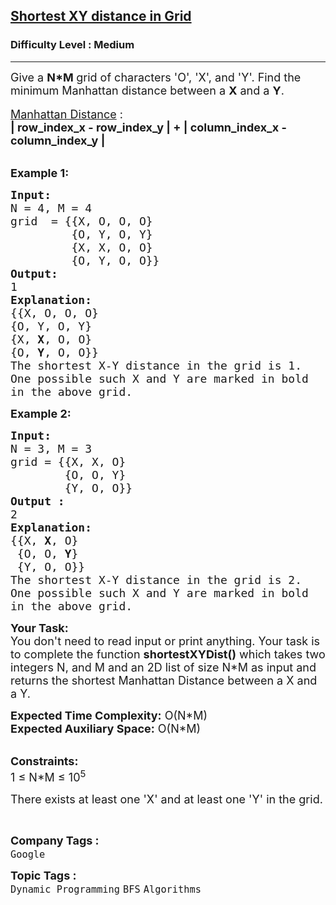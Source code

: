 <h2><a href="https://practice.geeksforgeeks.org/problems/7366ce450d84b55391fc787a681c4d60de359e72/1">Shortest XY distance in Grid</a></h2><h3>Difficulty Level : Medium</h3><hr><div class="problems_problem_content__Xm_eO"><p><span style="font-size:18px">Give a <strong>N*M </strong>grid of characters 'O', 'X', and 'Y'. Find the minimum&nbsp;Manhattan&nbsp;distance between a&nbsp;<strong>X</strong> and a&nbsp;<strong>Y</strong>.</span><br>
<br>
<span style="font-size:18px"><u>Manhattan&nbsp;Distance</u> :<br>
<strong>| row_index_x - row_index_y | + | column_index_x - column_index_y |</strong></span></p>

<p><br>
<span style="font-size:18px"><strong>Example 1:</strong></span></p>

<pre><span style="font-size:18px"><strong>Input:
</strong>N = 4, M = 4
grid  = {{X, O, O, O}
         {O, Y, O, Y}
         {X, X, O, O}
         {O, Y, O, O}}</span>
<span style="font-size:18px"><strong>Output:
</strong>1
<strong>Explanation:</strong>
{{X, O, O, O}
{O, Y, O, Y}
{X, <strong>X</strong>, O, O}
{O, <strong>Y</strong>, O, O}}
The shortest X-Y distance in the grid is 1.
One possible such X and Y are marked in bold
in the above grid.</span></pre>

<p><span style="font-size:18px"><strong>Example 2:</strong></span></p>

<pre><span style="font-size:18px"><strong>Input:
</strong>N = 3, M = 3
grid = {{X, X, O}
        {O, O, Y}
        {Y, O, O}}
<strong>Output :</strong>
2</span>
<span style="font-size:18px"><strong>Explanation:</strong>
{{X, <strong>X</strong>, O}
 {O, O, <strong>Y</strong>}
 {Y, O, O}}</span>
<span style="font-size:18px">The shortest X-Y distance in the grid is 2.
One possible such X and Y are marked in bold
in the above grid.</span>
</pre>

<p><span style="font-size:18px"><strong>Your Task:&nbsp;&nbsp;</strong><br>
You don't need to read input or print anything. Your task is to complete the function <strong>shortestXYDist()</strong>&nbsp;which takes two integers N, and M and an 2D list of size N*M as input and returns the shortest Manhattan&nbsp;Distance between a X and a Y.</span></p>

<p><span style="font-size:18px"><strong>Expected Time Complexity:</strong>&nbsp;O(N*M)<br>
<strong>Expected Auxiliary Space:</strong>&nbsp;O(N*M)</span></p>

<p><br>
<span style="font-size:18px"><strong>Constraints:</strong><br>
1 ≤ N*M ≤ 10<sup>5</sup><sup>&nbsp;</sup></span></p>

<p><span style="font-size:18px">There exists at least one 'X' and at least one 'Y' in the grid.</span></p>

<p>&nbsp;</p>
</div><p><span style=font-size:18px><strong>Company Tags : </strong><br><code>Google</code>&nbsp;<br><p><span style=font-size:18px><strong>Topic Tags : </strong><br><code>Dynamic Programming</code>&nbsp;<code>BFS</code>&nbsp;<code>Algorithms</code>&nbsp;